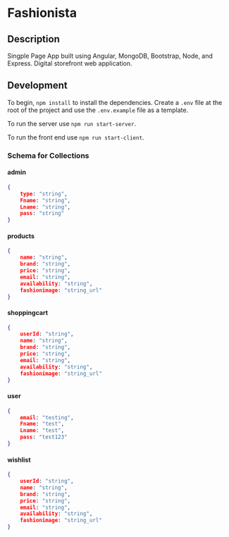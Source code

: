 # Fashionista

## Description
Singple Page App built using Angular, MongoDB, Bootstrap, Node, and Express. Digital storefront web application.

## Development
To begin, `npm install` to install the dependencies. Create a `.env` file at the root of the project and use the `.env.example` file as a template.

To run the server use `npm run start-server`.

To run the front end use `npm run start-client`.

### Schema for Collections
#### admin
```json
{
    type: "string",
    Fname: "string",
    Lname: "string",
    pass: "string"
}
```

#### products
```json
{
    name: "string",
    brand: "string",
    price: "string",
    email: "string",
    availability: "string",
    fashionimage: "string_url"
}
```

#### shoppingcart
```json
{
    userId: "string",
    name: "string",
    brand: "string",
    price: "string",
    email: "string",
    availability: "string",
    fashionimage: "string_url"
}
```

#### user
```json
{
    email: "testing",
    Fname: "test",
    Lname: "test",
    pass: "test123"
}
```

#### wishlist
```json
{
    userId: "string",
    name: "string",
    brand: "string",
    price: "string",
    email: "string",
    availability: "string",
    fashionimage: "string_url"
}
```